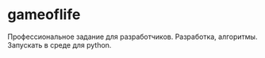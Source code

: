 # gameoflife
Профессиональное задание для разработчиков. Разработка, алгоритмы.
Запускать в среде для python.
